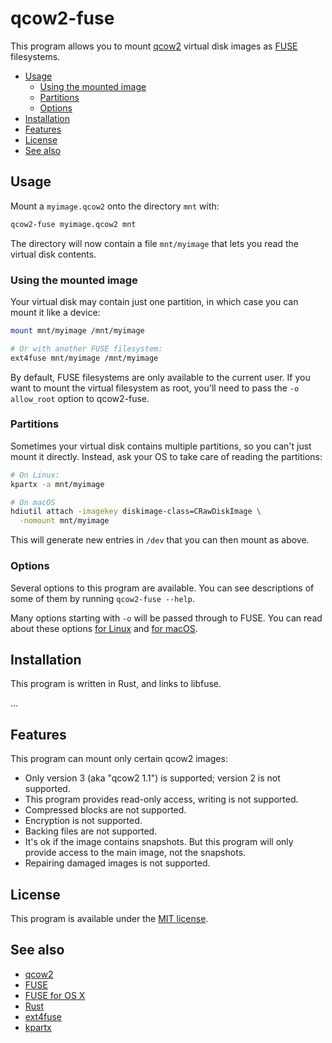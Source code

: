 # qcow2-fuse

This program allows you to mount [qcow2](https://en.wikipedia.org/wiki/Qcow) virtual disk images as [FUSE](https://github.com/libfuse/libfuse) filesystems. 

* [Usage](#usage)
    * [Using the mounted image](#using-the-mounted-image)
    * [Partitions](#partitions)
    * [Options](#options)
* [Installation](#installation)
* [Features](#features)
* [License](#license)
* [See also](#see-also)

## Usage

Mount a `myimage.qcow2` onto the directory `mnt` with:

```sh
qcow2-fuse myimage.qcow2 mnt
```

The directory will now contain a file `mnt/myimage` that lets you read the virtual disk contents.

### Using the mounted image

Your virtual disk may contain just one partition, in which case you can mount it like a device:

```sh
mount mnt/myimage /mnt/myimage

# Or with another FUSE filesystem:
ext4fuse mnt/myimage /mnt/myimage
```

By default, FUSE filesystems are only available to the current user. If you want to mount the virtual filesystem as root, you'll need to pass the `-o allow_root` option to qcow2-fuse.

### Partitions

Sometimes your virtual disk contains multiple partitions, so you can't just mount it directly. Instead, ask your OS to take care of reading the partitions:

```sh
# On Linux:
kpartx -a mnt/myimage

# On macOS
hdiutil attach -imagekey diskimage-class=CRawDiskImage \
  -nomount mnt/myimage
```

This will generate new entries in `/dev` that you can then mount as above.

### Options

Several options to this program are available. You can see descriptions of some of them by running `qcow2-fuse --help`.

Many options starting with `-o` will be passed through to FUSE. You can read about these options [for Linux](http://manpages.ubuntu.com/manpages/xenial/man8/mount.fuse.8.html) and [for macOS](https://github.com/osxfuse/osxfuse/wiki/Mount-options).

## Installation

This program is written in Rust, and links to libfuse.

...

## Features

This program can mount only certain qcow2 images:

* Only version 3 (aka "qcow2 1.1") is supported; version 2 is not supported.
* This program provides read-only access, writing is not supported.
* Compressed blocks are not supported.
* Encryption is not supported.
* Backing files are not supported.
* It's ok if the image contains snapshots. But this program will only provide access to the main image, not the snapshots.
* Repairing damaged images is not supported.


## License

This program is available under the [MIT license](MIT-LICENSE).

## See also

* [qcow2](https://en.wikipedia.org/wiki/Qcow)
* [FUSE](https://github.com/libfuse/libfuse)
* [FUSE for OS X](https://osxfuse.github.io/)
* [Rust](https://www.rust-lang.org)
* [ext4fuse](https://github.com/gerard/ext4fuse)
* [kpartx](http://manpages.ubuntu.com/manpages/xenial/man8/kpartx.8.html)
